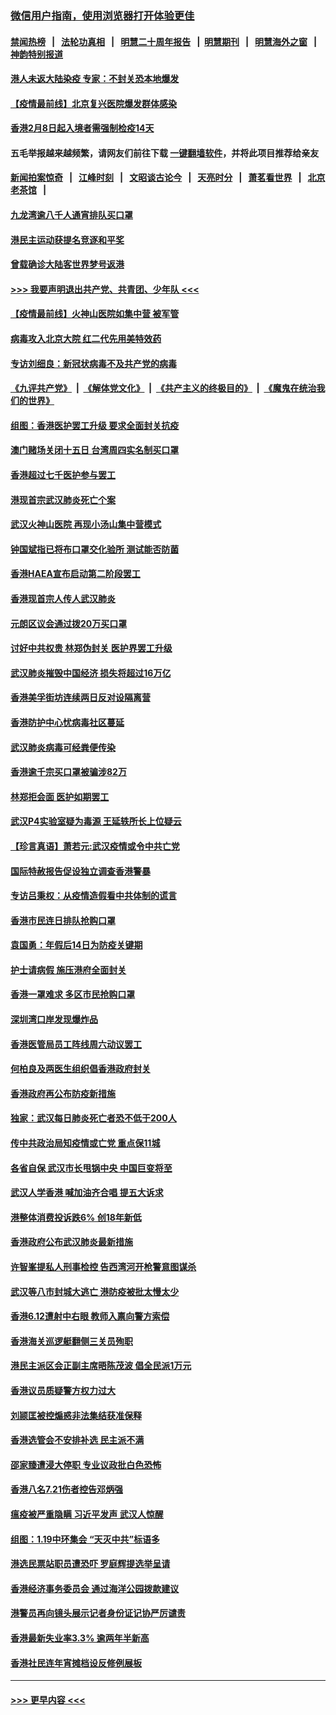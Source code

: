 ### [微信用户指南，使用浏览器打开体验更佳](https://github.com/gfw-breaker/banned-news1/blob/master/indexes/wechat-guide.md?t=0)
#### [禁闻热榜](热点新闻.md?t=0)  &nbsp;&nbsp;|&nbsp;&nbsp; [法轮功真相](https://github.com/gfw-breaker/truth/blob/master/README.md?t=0) &nbsp;&nbsp;|&nbsp;&nbsp; [明慧二十周年报告](https://github.com/gfw-breaker/mh-reports/blob/master/README.md?t=0) &nbsp;&nbsp;|&nbsp;&nbsp;[明慧期刊](https://github.com/gfw-breaker/mh-qikan) &nbsp;&nbsp;|&nbsp;&nbsp; [明慧海外之窗](https://github.com/gfw-breaker/mh-news/blob/master/README.md?t=0) &nbsp;&nbsp;|&nbsp;&nbsp; [神韵特别报道](https://github.com/gfw-breaker/mh-news/blob/master/shenyun.md?t=0)
#### [港人未返大陆染疫 专家：不封关恐本地爆发](../pages/nsc415/n11848021.md?t=02061555) 
#### [【疫情最前线】北京复兴医院爆发群体感染](../pages/nsc415/n11847626.md?t=02061555) 
#### [香港2月8日起入境者需强制检疫14天](../pages/nsc415/n11847658.md?t=02061555) 
#### 五毛举报越来越频繁，请网友们前往下载 [一键翻墙软件](https://github.com/gfw-breaker/ssr-accounts)，并将此项目推荐给亲友
#### [新闻拍案惊奇](https://github.com/gfw-breaker/banned-news1/blob/master/pages/link4.md) &nbsp;&nbsp;|&nbsp;&nbsp; [江峰时刻](https://github.com/gfw-breaker/banned-news1/blob/master/pages/link4.md) &nbsp;&nbsp;|&nbsp;&nbsp; [文昭谈古论今](https://github.com/gfw-breaker/banned-news1/blob/master/pages/link4.md) &nbsp;&nbsp;|&nbsp;&nbsp; [天亮时分](https://github.com/gfw-breaker/banned-news1/blob/master/pages/link4.md) &nbsp;&nbsp;|&nbsp;&nbsp; [萧茗看世界](https://github.com/gfw-breaker/banned-news1/blob/master/pages/link4.md) &nbsp;&nbsp;|&nbsp;&nbsp; [北京老茶馆](https://github.com/gfw-breaker/banned-news1/blob/master/pages/link4.md) &nbsp;&nbsp;|&nbsp;&nbsp; 
#### [九龙湾逾八千人通宵排队买口罩](../pages/nsc415/n11847647.md?t=02061555) 
#### [港民主运动获提名竞逐和平奖](../pages/nsc415/n11847633.md?t=02061555) 
#### [曾载确诊大陆客世界梦号返港](../pages/nsc415/n11847608.md?t=02061555) 
#### [>>> 我要声明退出共产党、共青团、少年队 <<<](https://github.com/begood0513/goodnews/blob/master/quit/letter.md) 
#### [【疫情最前线】火神山医院如集中营 被军管](../pages/nsc415/n11847524.md?t=02061555) 
#### [病毒攻入北京大院 红二代先用美特效药](../pages/nsc415/n11847427.md?t=02061555) 
#### [专访刘细良：新冠状病毒不及共产党的病毒](../pages/nsc415/n11847164.md?t=02061555) 
#### [《九评共产党》](https://github.com/begood0513/9ping.md/blob/master/README.md) &nbsp;|&nbsp; [《解体党文化》](../../../../jtdwh.md/blob/master/README.md)  &nbsp;|&nbsp; [《共产主义的终极目的》](../../../../gczydzjmd.md/blob/master/README.md) &nbsp;|&nbsp; [《魔鬼在统治我们的世界》](../../../../mgztzwmdsj.md/blob/master/README.md) 
#### [组图：香港医护罢工升级 要求全面封关抗疫](../pages/nsc415/n11844107.md?t=02061555) 
#### [澳门赌场关闭十五日 台湾周四实名制买口罩](../pages/nsc415/n11845083.md?t=02061555) 
#### [香港超过七千医护参与罢工](../pages/nsc415/n11845051.md?t=02061555) 
#### [港现首宗武汉肺炎死亡个案](../pages/nsc415/n11844998.md?t=02061555) 
#### [武汉火神山医院 再现小汤山集中营模式](../pages/nsc415/n11844763.md?t=02061555) 
#### [钟国斌指已将布口罩交化验所 测试能否防菌](../pages/nsc415/n11842783.md?t=02061555) 
#### [香港HAEA宣布启动第二阶段罢工](../pages/nsc415/n11842723.md?t=02061555) 
#### [香港现首宗人传人武汉肺炎](../pages/nsc415/n11842766.md?t=02061555) 
#### [元朗区议会通过拨20万买口罩](../pages/nsc415/n11842754.md?t=02061555) 
#### [讨好中共权贵 林郑伪封关 医护界罢工升级](../pages/nsc415/n11842359.md?t=02061555) 
#### [武汉肺炎摧毁中国经济 损失将超过16万亿](../pages/nsc415/n11839723.md?t=02061555) 
#### [香港美孚街坊连续两日反对设隔离营](../pages/nsc415/n11839962.md?t=02061555) 
#### [香港防护中心忧病毒社区蔓延](../pages/nsc415/n11839933.md?t=02061555) 
#### [武汉肺炎病毒可经粪便传染](../pages/nsc415/n11839939.md?t=02061555) 
#### [香港逾千宗买口罩被骗涉82万](../pages/nsc415/n11839914.md?t=02061555) 
#### [林郑拒会面 医护如期罢工](../pages/nsc415/n11839892.md?t=02061555) 
#### [武汉P4实验室疑为毒源 王延轶所长上位疑云](../pages/nsc415/n11835543.md?t=02061555) 
#### [【珍言真语】萧若元:武汉疫情或令中共亡党](../pages/nsc415/n11829394.md?t=02061555) 
#### [国际特赦报告促设独立调查香港警暴](../pages/nsc415/n11833845.md?t=02061555) 
#### [专访吕秉权：从疫情造假看中共体制的谎言](../pages/nsc415/n11833813.md?t=02061555) 
#### [香港市民连日排队抢购口罩](../pages/nsc415/n11833794.md?t=02061555) 
#### [袁国勇：年假后14日为防疫关键期](../pages/nsc415/n11831088.md?t=02061555) 
#### [护士请病假 施压港府全面封关](../pages/nsc415/n11831030.md?t=02061555) 
#### [香港一罩难求 多区市民抢购口罩](../pages/nsc415/n11831002.md?t=02061555) 
#### [深圳湾口岸发现爆炸品](../pages/nsc415/n11828802.md?t=02061555) 
#### [香港医管局员工阵线周六动议罢工](../pages/nsc415/n11828762.md?t=02061555) 
#### [何柏良及两医生组织倡香港政府封关](../pages/nsc415/n11828749.md?t=02061555) 
#### [香港政府再公布防疫新措施](../pages/nsc415/n11828716.md?t=02061555) 
#### [独家：武汉每日肺炎死亡者恐不低于200人](../pages/nsc415/n11828240.md?t=02061555) 
#### [传中共政治局知疫情或亡党 重点保11城](../pages/nsc415/n11828145.md?t=02061555) 
#### [各省自保 武汉市长甩锅中央 中国巨变将至](../pages/nsc415/n11828021.md?t=02061555) 
#### [武汉人学香港 喊加油齐合唱 提五大诉求](../pages/nsc415/n11827046.md?t=02061555) 
#### [港整体消费投诉跌6% 创18年新低](../pages/nsc415/n11817280.md?t=02061555) 
#### [香港政府公布武汉肺炎最新措施](../pages/nsc415/n11817152.md?t=02061555) 
#### [许智峯提私人刑事检控 告西湾河开枪警意图谋杀](../pages/nsc415/n11817132.md?t=02061555) 
#### [武汉等八市封城大逃亡 港防疫被批太慢太少](../pages/nsc415/n11817058.md?t=02061555) 
#### [香港6.12遭射中右眼 教师入禀向警方索偿](../pages/nsc415/n11814678.md?t=02061555) 
#### [香港海关巡逻艇翻侧三关员殉职](../pages/nsc415/n11814604.md?t=02061555) 
#### [港民主派区会正副主席晤陈茂波 倡全民派1万元](../pages/nsc415/n11814582.md?t=02061555) 
#### [香港议员质疑警方权力过大](../pages/nsc415/n11814560.md?t=02061555) 
#### [刘颕匡被控煽惑非法集结获准保释](../pages/nsc415/n11811727.md?t=02061555) 
#### [香港选管会不安排补选 民主派不满](../pages/nsc415/n11811691.md?t=02061555) 
#### [邵家臻遭浸大停职 专业议政批白色恐怖](../pages/nsc415/n11811670.md?t=02061555) 
#### [香港八名7.21伤者控告邓炳强](../pages/nsc415/n11811623.md?t=02061555) 
#### [瘟疫被严重隐瞒 习近平发声 武汉人惊醒](../pages/nsc415/n11811186.md?t=02061555) 
#### [组图：1.19中环集会 “天灭中共”标语多](../pages/nsc415/n11809514.md?t=02061555) 
#### [港选民票站职员遭恐吓 罗庭辉提选举呈请](../pages/nsc415/n11808914.md?t=02061555) 
#### [香港经济事务委员会 通过海洋公园拨款建议](../pages/nsc415/n11808906.md?t=02061555) 
#### [港警员再向镜头展示记者身份证记协严厉谴责](../pages/nsc415/n11808888.md?t=02061555) 
#### [香港最新失业率3.3% 逾两年半新高](../pages/nsc415/n11808887.md?t=02061555) 
#### [香港社民连年宵摊档设反修例展板](../pages/nsc415/n11808857.md?t=02061555) 

----
#### [ >>> 更早内容 <<< ](../indexes/nsc415-earlier.md)
